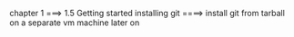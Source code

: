 chapter 1 ===> 1.5 Getting started installing git ====> install git from tarball on a separate vm machine later on
